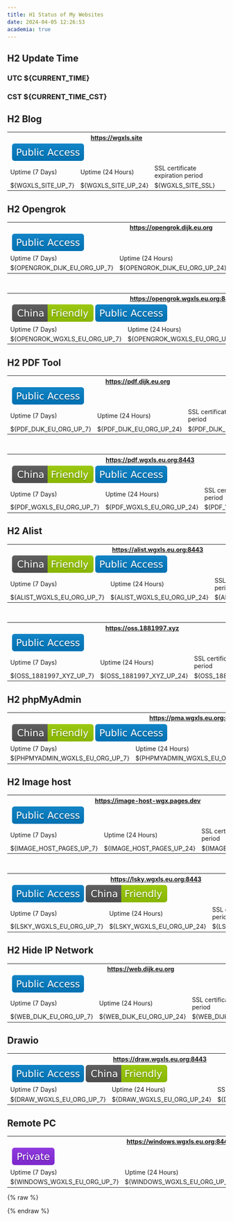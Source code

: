 ```yaml
---
title: H1 Status of My Websites 
date: 2024-04-05 12:26:53
academia: true
---
```


## H2 Update Time

### UTC ${CURRENT_TIME}

### CST ${CURRENT_TIME_CST}

## H2 Blog

<table>
  <tr>
    <th colspan="3"> 
      <a href="https://wgxls.site">https://wgxls.site </a> 
    </th>
  </tr>
  <tr>
    <td colspan="3">
    <img src="/img/${STATUS_WGXLS_SITE}" alt="">
    <img src="/img/Public-Access-blue.svg" alt=""> 
    </td>
  </tr>
  <tr>
    <td> Uptime (7 Days) </td>
    <td> Uptime (24 Hours) </td>
    <td> SSL certificate expiration period </td>
  </tr>
  <tr>
    <td> ${WGXLS_SITE_UP_7} </td>
    <td> ${WGXLS_SITE_UP_24} </td>
    <td> ${WGXLS_SITE_SSL} </td>
  </tr>
</table>

## H2 Opengrok


<table>
    <tr>
        <th colspan="3"> 
            <a href="https://opengrok.dijk.eu.org"> https://opengrok.dijk.eu.org </a>
        </th>
    </tr>
    <tr>
        <td colspan="3">
        <img src="/img/${STATUS_OPENGROK_DIJK_EU_ORG}" alt="">
        <img src="/img/Public-Access-blue.svg" alt=""> 
        </td>
    </tr>
    <tr>
        <td> Uptime (7 Days) </td>
        <td> Uptime (24 Hours) </td>
        <td> SSL certificate expiration period </td>
    </tr>
    <tr>
        <td> ${OPENGROK_DIJK_EU_ORG_UP_7} </td>
        <td> ${OPENGROK_DIJK_EU_ORG_UP_24} </td>
        <td> ${OPENGROK_DIJK_EU_ORG_SSL} </td>
    </tr>
</table>

<br>

<table>
    <tr>
        <th colspan="3"> 
            <a href="https://opengrok.wgxls.eu.org:8443"> https://opengrok.wgxls.eu.org:8443 </a>
        </th>
    </tr>
    <tr>
        <td colspan="3">
        <img src="/img/${STATUS_OPENGROK_WGXLS_EU_ORG}" alt="">
        <img src="/img/China-Friendly-green.svg" alt=""> 
        <img src="/img/Public-Access-blue.svg" alt=""> 
        </td>
    </tr>
    <tr>
        <td> Uptime (7 Days) </td>
        <td> Uptime (24 Hours) </td>
        <td> SSL certificate expiration period </td>
    </tr>
    <tr>
        <td> ${OPENGROK_WGXLS_EU_ORG_UP_7} </td>
        <td> ${OPENGROK_WGXLS_EU_ORG_UP_24} </td>
        <td> ${OPENGROK_WGXLS_EU_ORG_SSL} </td>
    </tr>
</table>

## H2 PDF Tool

<table>
    <tr>
        <th colspan="3">  
            <a href="https://pdf.dijk.eu.org"> https://pdf.dijk.eu.org </a>
        </th>
    </tr>
    <tr>
        <td colspan="3">
        <img src="/img/${STATUS_PDF_DIJK_EU_ORG}" alt="">
        <img src="/img/Public-Access-blue.svg" alt=""> 
        </td>
    </tr>
    <tr>
        <td> Uptime (7 Days) </td>
        <td> Uptime (24 Hours) </td>
        <td> SSL certificate expiration period </td>
    </tr>
    <tr>
        <td> ${PDF_DIJK_EU_ORG_UP_7} </td>
        <td> ${PDF_DIJK_EU_ORG_UP_24} </td>
        <td> ${PDF_DIJK_EU_ORG_SSL} </td>
    </tr>
</table>

<br>

<table>
    <tr>
        <th colspan="3"> 
            <a href="https://pdf.wgxls.eu.org:8443"> https://pdf.wgxls.eu.org:8443 </a>
        </th>
    </tr>
    <tr>
        <td colspan="3">
        <img src="/img/${STATUS_PDF_WGXLS_EU_ORG}" alt="">
        <img src="/img/China-Friendly-green.svg" alt=""> 
        <img src="/img/Public-Access-blue.svg" alt=""> 
        </td>
    </tr>
    <tr>
        <td> Uptime (7 Days) </td>
        <td> Uptime (24 Hours) </td>
        <td> SSL certificate expiration period </td>
    </tr>
    <tr>
        <td> ${PDF_WGXLS_EU_ORG_UP_7} </td>
        <td> ${PDF_WGXLS_EU_ORG_UP_24} </td>
        <td> ${PDF_WGXLS_EU_ORG_SSL} </td>
    </tr>
</table>

## H2 Alist

<table>
    <tr>
        <th colspan="3">  
            <a href="https://alist.wgxls.eu.org:8443"> https://alist.wgxls.eu.org:8443 </a>
        </th>
    </tr>
    <tr>
        <td colspan="3">
        <img src="/img/${STATUS_ALIST_WGXLS_EU_ORG}" alt="">
        <img src="/img/China-Friendly-green.svg" alt=""> 
        <img src="/img/Public-Access-blue.svg" alt=""> 
        </td>
    </tr>
    <tr>
        <td> Uptime (7 Days) </td>
        <td> Uptime (24 Hours) </td>
        <td> SSL certificate expiration period </td>
    </tr>
    <tr>
        <td> ${ALIST_WGXLS_EU_ORG_UP_7} </td>
        <td> ${ALIST_WGXLS_EU_ORG_UP_24} </td>
        <td> ${ALIST_WGXLS_EU_ORG_SSL} </td>
    </tr>
</table>

<br>

<table>
    <tr>
        <th colspan="3">  
            <a href="https://oss.1881997.xyz"> https://oss.1881997.xyz </a>
        </th>
    </tr>
    <tr>
        <td colspan="3">
        <img src="/img/${STATUS_OSS_1881997_XYZ}" alt="">
        <img src="/img/Public-Access-blue.svg" alt=""> 
        </td>
    </tr>
    <tr>
        <td> Uptime (7 Days) </td>
        <td> Uptime (24 Hours) </td>
        <td> SSL certificate expiration period </td>
    </tr>
    <tr>
        <td> ${OSS_1881997_XYZ_UP_7} </td>
        <td> ${OSS_1881997_XYZ_UP_24} </td>
        <td> ${OSS_1881997_XYZ_SSL} </td>
    </tr>
</table>


## H2 phpMyAdmin

<table>
    <tr>
        <th colspan="3">  
            <a href="https://pma.wgxls.eu.org:8443"> https://pma.wgxls.eu.org:8443 </a>
        </th>
    </tr>
    <tr>
        <td colspan="3">
        <img src="/img/${STATUS_PHPMYADMIN_WGXLS_EU_ORG}" alt="">
        <img src="/img/China-Friendly-green.svg" alt=""> 
        <img src="/img/Public-Access-blue.svg" alt=""> 
        </td>
    </tr>
    <tr>
        <td> Uptime (7 Days) </td>
        <td> Uptime (24 Hours) </td>
        <td> SSL certificate expiration period </td>
    </tr>
    <tr>
        <td> ${PHPMYADMIN_WGXLS_EU_ORG_UP_7} </td>
        <td> ${PHPMYADMIN_WGXLS_EU_ORG_UP_24} </td>
        <td> ${PHPMYADMIN_WGXLS_EU_ORG_SSL} </td>
    </tr>
</table>


## H2 Image host

<table>
    <tr>
        <th colspan="3">  
            <a href="https://image-host-wgx.pages.dev"> https://image-host-wgx.pages.dev </a>
        </th>
    </tr>
    <tr>
        <td colspan="3">
        <img src="/img/${STATUS_IMAGE_HOST_PAGES}" alt="">
        <img src="/img/Public-Access-blue.svg" alt=""> 
        </td>
    </tr>
    <tr>
        <td> Uptime (7 Days) </td>
        <td> Uptime (24 Hours) </td>
        <td> SSL certificate expiration period </td>
    </tr>
    <tr>
        <td> ${IMAGE_HOST_PAGES_UP_7} </td>
        <td> ${IMAGE_HOST_PAGES_UP_24} </td>
        <td> ${IMAGE_HOST_PAGES_SSL} </td>
    </tr>
</table>

<br>

<table>
    <tr>
        <th colspan="3">  
            <a href="https://lsky.wgxls.eu.org:8443"> https://lsky.wgxls.eu.org:8443 </a>
        </th>
    </tr>
    <tr>
        <td colspan="3">
        <img src="/img/${STATUS_LSKY_WGXLS_EU_ORG}" alt="">
        <img src="/img/Public-Access-blue.svg" alt="">
        <img src="/img/China-Friendly-green.svg" alt=""> 
        </td>
    </tr>
    <tr>
        <td> Uptime (7 Days) </td>
        <td> Uptime (24 Hours) </td>
        <td> SSL certificate expiration period </td>
    </tr>
    <tr>
        <td> ${LSKY_WGXLS_EU_ORG_UP_7} </td>
        <td> ${LSKY_WGXLS_EU_ORG_UP_24} </td>
        <td> ${LSKY_WGXLS_EU_ORG_SSL} </td>
    </tr>

</table>

## H2 Hide IP Network

<table>
    <tr>
        <th colspan="3">  
            <a href="https://web.dijk.eu.org"> https://web.dijk.eu.org </a>
        </th>
    </tr>
    <tr>
        <td colspan="3">
        <img src="/img/${STATUS_WEB_DIJK_EU_ORG}" alt="">
        <img src="/img/Public-Access-blue.svg" alt=""> 
        </td>
    </tr>
    <tr>
        <td> Uptime (7 Days) </td>
        <td> Uptime (24 Hours) </td>
        <td> SSL certificate expiration period </td>
    </tr>
    <tr>
        <td> ${WEB_DIJK_EU_ORG_UP_7} </td>
        <td> ${WEB_DIJK_EU_ORG_UP_24} </td>
        <td> ${WEB_DIJK_EU_ORG_SSL} </td>
    </tr>
</table>

## Drawio

<table>
    <tr>
        <th colspan="3">  
            <a href="https://draw.wgxls.eu.org:8443"> https://draw.wgxls.eu.org:8443 </a>
        </th>
    </tr>
    <tr>
        <td colspan="3">
        <img src="/img/${STATUS_DRAW_WGXLS_EU_ORG}" alt="">
        <img src="/img/Public-Access-blue.svg" alt="">
        <img src="/img/China-Friendly-green.svg" alt=""> 
        </td>
    </tr>
    <tr>
        <td> Uptime (7 Days) </td>
        <td> Uptime (24 Hours) </td>
        <td> SSL certificate expiration period </td>
    </tr>
    <tr>
        <td> ${DRAW_WGXLS_EU_ORG_UP_7} </td>
        <td> ${DRAW_WGXLS_EU_ORG_UP_24} </td>
        <td> ${DRAW_WGXLS_EU_ORG_SSL} </td>
    </tr>
</table>


## Remote PC

<table>
    <tr>
        <th colspan="3">  
            <a href="https://windows.wgxls.eu.org:8443"> https://windows.wgxls.eu.org:8443 </a>
        </th>
    </tr>
    <tr>
        <td colspan="3">
        <img src="/img/${STATUS_WINDOWS_WGXLS_EU_ORG}" alt="">
        <img src="/img/Private.svg" alt=""> 
        </td>
    </tr>
    <tr>
        <td> Uptime (7 Days) </td>
        <td> Uptime (24 Hours) </td>
        <td> SSL certificate expiration period </td>
    </tr>
    <tr>
        <td> ${WINDOWS_WGXLS_EU_ORG_UP_7} </td>
        <td> ${WINDOWS_WGXLS_EU_ORG_UP_24} </td>
        <td> ${WINDOWS_WGXLS_EU_ORG_SSL} </td>
    </tr>

</table>

{% raw %}

<script>
var tables = document.getElementsByTagName('table');
for (var i = 0; i < tables.length; i++) {
    var table = tables[i];
    var tr = table.getElementsByTagName('tr')[1];
    var imgdown = tr.querySelector('img[src="/img/Status-Down-red.svg"]');
    if (imgdown) {
        var th = table.getElementsByTagName('tr')[0].querySelector('th');
        th.innerHTML = '🔴 ' + th.innerHTML;
    }
    var imgup = tr.querySelector('img[src="/img/Status-Up-green.svg"]');
    if (imgup) {
        var th = table.getElementsByTagName('tr')[0].querySelector('th');
        th.innerHTML = '🟢 ' + th.innerHTML;
    }
}
</script>

{% endraw %}